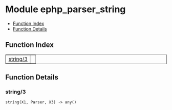

# Module ephp_parser_string #
* [Function Index](#index)
* [Function Details](#functions)

<a name="index"></a>

## Function Index ##


<table width="100%" border="1" cellspacing="0" cellpadding="2" summary="function index"><tr><td valign="top"><a href="#string-3">string/3</a></td><td></td></tr></table>


<a name="functions"></a>

## Function Details ##

<a name="string-3"></a>

### string/3 ###

`string(X1, Parser, X3) -> any()`

